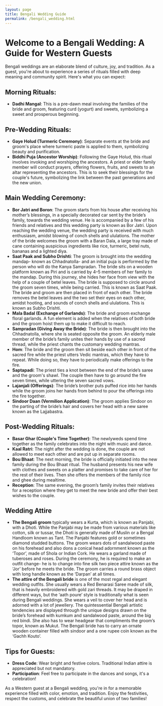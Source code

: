 ```yaml
---
layout: page
title: Bengali Wedding Guide
permalink: /bengali_wedding.html
---
```

# Welcome to a Bengali Wedding: A Guide for Western Guests

Bengali weddings are an elaborate blend of culture, joy, and tradition. As a guest, you're about to experience a series of rituals filled with deep meaning and community spirit. Here's what you can expect:

## Morning Rituals:

- **Dadhi Mangal**: This is a pre-dawn meal involving the families of the bride and groom, featuring curd (yogurt) and sweets, symbolizing a sweet and prosperous beginning.

## Pre-Wedding Rituals:

- **Gaye Holud (Turmeric Ceremony)**: Separate events at the bride and groom's place where turmeric paste is applied to them, symbolizing beauty and purification.
- **Biddhi Puja (Ancestor Worship)**: Following the Gaye Holud, this ritual involves invoking and worshiping the ancestors. A priest or elder family member will conduct prayers, offering flowers, fruits, and sweets to an altar representing the ancestors. This is to seek their blessings for the couple's future, symbolizing the link between the past generations and the new union.

## Main Wedding Ceremony:

- **Bor Jatri and Boron**: The groom starts from his house after receiving his mother’s blessings, in a specially decorated car sent by the bride’s family, towards the wedding venue. He is accompanied by a few of his friends and relatives and this wedding party is known as Bor Jatri. Upon reaching the wedding venue, the wedding party is received with much enthusiasm, amidst blowing of conch shells and ululations. The mother of the bride welcomes the groom with a Baran Dala, a large tray made of cane containing auspicious ingredients like rice, turmeric, betel nuts, bananas and a lighted diya.
- **Saat Paak and Subho Drishti**: The groom is brought into the wedding mandap- known as Chhadnatolla- and an initial puja is performed by the person who will do the Kanya Sampradan. The bride sits on a wooden platform known as Piri and is carried by 4–5 members of her family to the mandap. During this journey, she hides her face from view with the help of a couple of betel leaves. The bride is supposed to circle around the groom seven times, while being carried. This is known as Saat Paak. The bride and groom are then placed in front of each other. The bride removes the betel leaves and the two set their eyes on each other, amidst hooting, and sounds of conch shells and ululations. This is known as Subho Drishti.
- **Mala Badal (Exchange of Garlands)**: The bride and groom exchange floral garlands. A fun element is added when the relatives of both bride and the groom hoist them up to make it difficult to reach.
- **Sampradan (Giving Away the Bride)**: The bride is then brought into the Chhadnatolla, where she is seated opposite the groom. An elderly male member of the bride’s family unites their hands by use of a sacred thread, while the priest chants the customary wedding mantras.
- **Hom**: The bride and the groom then sit beside each other in front of the sacred fire while the priest utters Vedic mantras, which they have to repeat. While doing so, they have to periodically make offerings to the fire.
- **Saptapadi**: The priest ties a knot between the end of the bride’s saree and the groom's shawl. The couple then have to go around the fire seven times, while uttering the seven sacred vows.
- **Lajanjali (Offerings)**: The bride’s brother puts puffed rice into her hands while the groom joins her hands from behind to pour the offerings into the fire together.
- **Sindoor Daan (Vermilion Application)**: The groom applies Sindoor on the parting of the bride’s hair and covers her head with a new saree known as the Lajjabastra.

## Post-Wedding Rituals:

- **Basar Ghar (Couple's Time Together)**: The newlyweds spend time together as the family celebrates into the night with music and dance.
- **Kaal Ratri**: The night after the wedding is done, the couple are not allowed to meet each other and are put up in separate rooms.
- **Bou Bhaat**: The next morning, the bride is officially initiated into the new family during the Bou Bhaat ritual. The husband presents his new wife with clothes and sweets on a platter and promises to take care of her for the rest of their lives. Then she offers the members of the family rice and ghee during mealtime.
- **Reception**: The same evening, the groom’s family invites their relatives for a reception where they get to meet the new bride and offer their best wishes to the couple.

## Wedding Attire

- **The Bengali groom** typically wears a Kurta, which is known as Panjabi, with a Dhoti. While the Panjabi may be made from various materials like cotton, silk or tussar, the Dhoti is generally made of Muslin or a Bengal Handloom known as Tant. The Panjabi features gold or sometimes diamond studded buttons. The groom wears dots of sandalwood paste on his forehead and also dons a conical head adornment known as the ‘Topor’, made of Shola or Indian Cork. He wears a garland made of tuberoses and roses. During the ceremony, he is required to make an outfit change- he is to change into fine silk two piece attire known as the ‘Jor’ before he meets the bride. The groom carries a round brass object with long handle known as the ‘Darpan’ at all times.
- **The attire of the Bengali bride** is one of the most regal and elegant wedding outfits. She usually wears a Red Benarasi Saree made of silk, that is heavily embroidered with gold zari threads. It may be draped in different ways, but the ‘aath poure’ style is traditionally what is seen during Bengali weddings. She wears a veil to cover her head and is adorned with a lot of jewellery. The quintessential Bengali artistic tendencies are displayed through the unique designs drawn on the bride’s forehead with kumkum and sandalwood paste, around the big red bindi. She also has to wear headgear that compliments the groom’s topor, known as Mukut. The Bengali bride has to carry an ornate wooden container filled with sindoor and a one rupee coin known as the ‘Gachh Kouto’.

## Tips for Guests:

- **Dress Code**: Wear bright and festive colors. Traditional Indian attire is appreciated but not mandatory.
- **Participation**: Feel free to participate in the dances and songs, it's a celebration!

As a Western guest at a Bengali wedding, you're in for a memorable experience filled with color, emotion, and tradition. Enjoy the festivities, respect the customs, and celebrate the beautiful union of two families!
